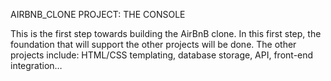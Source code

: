 AIRBNB_CLONE PROJECT: THE CONSOLE<brb><brb>

This is the first step towards building the AirBnB clone. In this first step, the foundation that will support the other projects will be done. The other projects include: HTML/CSS templating, database storage, API, front-end integration…

